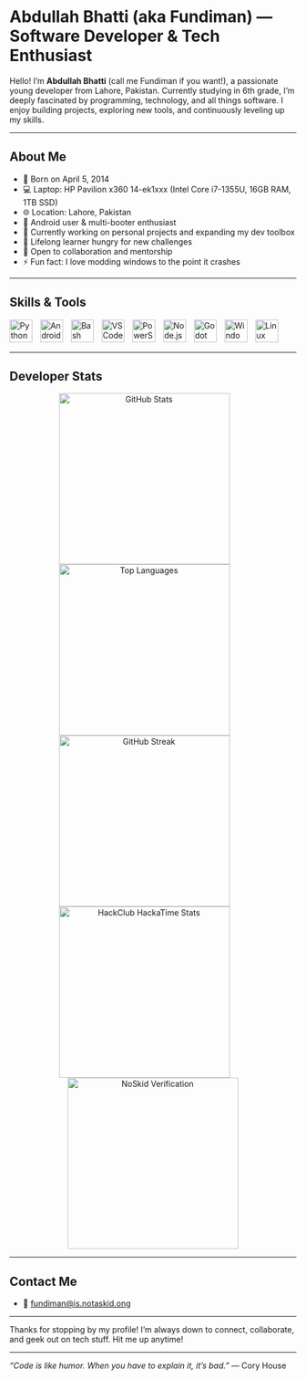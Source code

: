 # Abdullah Bhatti (aka Fundiman) — Software Developer & Tech Enthusiast

Hello! I’m **Abdullah Bhatti** (call me Fundiman if you want!), a passionate young developer from Lahore, Pakistan. Currently studying in 6th grade, I’m deeply fascinated by programming, technology, and all things software. I enjoy building projects, exploring new tools, and continuously leveling up my skills.

---

## About Me

- 🎂 Born on April 5, 2014  
- 💻 Laptop: HP Pavilion x360 14-ek1xxx (Intel Core i7-1355U, 16GB RAM, 1TB SSD)  
- 🌐 Location: Lahore, Pakistan  
- 📱 Android user & multi-booter enthusiast  
- 🔭 Currently working on personal projects and expanding my dev toolbox  
- 🌱 Lifelong learner hungry for new challenges  
- 🤝 Open to collaboration and mentorship  
- ⚡ Fun fact: I love modding windows to the point it crashes

---

## Skills & Tools

<p align="left">
  <img src="https://cdn.jsdelivr.net/gh/devicons/devicon/icons/python/python-original.svg" alt="Python" width="40" height="40" style="margin-right: 10px;" />
  <img src="https://cdn.jsdelivr.net/gh/devicons/devicon/icons/android/android-original.svg" alt="Android" width="40" height="40" style="margin-right: 10px;" />
  <img src="https://cdn.jsdelivr.net/gh/devicons/devicon/icons/bash/bash-original.svg" alt="Bash" width="40" height="40" style="margin-right: 10px;" />
  <img src="https://cdn.jsdelivr.net/gh/devicons/devicon/icons/vscode/vscode-original.svg" alt="VSCode" width="40" height="40" style="margin-right: 10px;" />
  <img src="https://cdn.jsdelivr.net/gh/devicons/devicon/icons/powershell/powershell-original.svg" alt="PowerShell" width="40" height="40" style="margin-right: 10px;" />
  <img src="https://cdn.jsdelivr.net/gh/devicons/devicon/icons/nodejs/nodejs-original.svg" alt="Node.js" width="40" height="40" style="margin-right: 10px;" />
  <img src="https://cdn.jsdelivr.net/gh/devicons/devicon/icons/godot/godot-original.svg" alt="Godot" width="40" height="40" style="margin-right: 10px;" />
  <img src="https://cdn.jsdelivr.net/gh/devicons/devicon/icons/windows8/windows8-original.svg" alt="Windows" width="40" height="40" style="margin-right: 10px;" />
  <img src="https://cdn.jsdelivr.net/gh/devicons/devicon/icons/linux/linux-original.svg" alt="Linux" width="40" height="40" style="margin-right: 10px;" />
</p>

---
## Developer Stats

<p align="center">
  <img src="https://github-readme-stats.vercel.app/api?username=Fundiman&show_icons=true&theme=github_dark&hide_title=true&hide_border=true&icon_color=79ff97" alt="GitHub Stats" width="300" style="margin-right:30px;" />
  <img src="https://github-readme-stats.vercel.app/api/top-langs/?username=Fundiman&layout=compact&theme=github_dark&hide_title=true&hide_border=true&langs_count=6" alt="Top Languages" width="300" style="margin-right:30px;" />
  <img src="https://github-readme-streak-stats.herokuapp.com/?user=Fundiman&theme=dark&hide_border=true&date_format=M%20j%5B%2C%20Y%5D" alt="GitHub Streak" width="300" style="margin-right:30px;" />
  <img src="https://github-readme-stats.hackclub.dev/api/wakatime?username=3550&api_domain=hackatime.hackclub.com&theme=transparent&custom_title=Hackatime+Stats&layout=compact&cache_seconds=0&langs_count=8" alt="HackClub HackaTime Stats" width="300" style="margin-right:30px;" />
  <img src="https://noskid.today/badge/470x200?repo=Fundiman/Fundiman&cache=false" alt="NoSkid Verification" width="300" />
</p>

---

## Contact Me
- 📧 fundiman@is.notaskid.ong

---

Thanks for stopping by my profile! I’m always down to connect, collaborate, and geek out on tech stuff. Hit me up anytime!

---

*“Code is like humor. When you have to explain it, it’s bad.”* — Cory House
